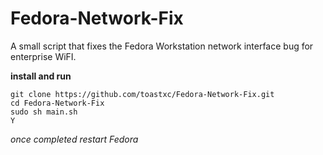 # Fedora-Network-Fix
A small script that fixes the Fedora Workstation network interface bug for enterprise WiFI.


**install and run**
```
git clone https://github.com/toastxc/Fedora-Network-Fix.git
cd Fedora-Network-Fix
sudo sh main.sh
Y

```
_once completed restart Fedora_

